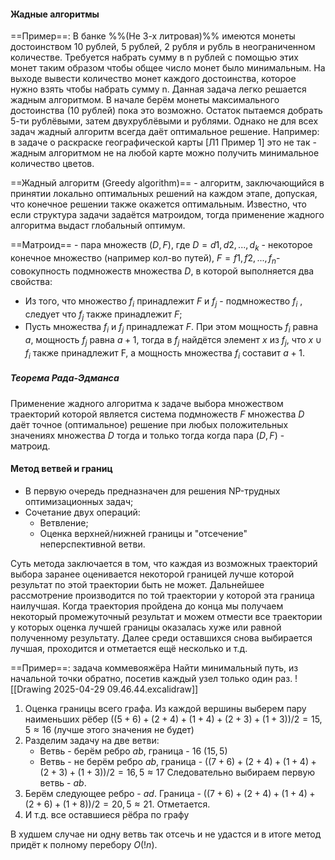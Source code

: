 #### Жадные алгоритмы

==Пример==: В банке %%(Не 3-х литровая)%% имеются монеты достоинством 10 рублей, 5 рублей, 2 рубля и рубль в неограниченном количестве. Требуется набрать сумму в n рублей с помощью этих монет таким образом чтобы общее число монет было минимальным. На выходе вывести количество монет каждого достоинства, которое нужно взять чтобы набрать сумму n.
Данная задача легко решается жадным алгоритмом. В начале берём монеты максимального достоинства (10 рублей) пока это возможно. Остаток пытаемся добрать 5-ти рублёвыми, затем двухрублёвыми и рублями. Однако не для всех задач жадный алгоритм всегда даёт оптимальное решение. Например: в задаче о раскраске географической карты [Л1 Пример 1] это не так - жадным алгоритмом не на любой карте можно получить минимальное количество цветов. 

==Жадный алгоритм (Greedy algorithm)== - алгоритм, заключающийся в принятии локально оптимальных решений на каждом этапе, допуская, что конечное решении также окажется оптимальным. Известно, что если структура задачи задаётся матроидом, тогда применение жадного алгоритма выдаст глобальный оптимум.

==Матроид== - пара множеств $(D, F)$, где $D = {d1, d2, ..., d_{k}}$ - некоторое конечное множество (например кол-во путей), $F = {f1, f2, ..., f_{n}}$- совокупность подмножеств множества $D$, в которой выполняется два свойства:
- Из того, что множество $f_{i}$ принадлежит $F$ и $f_{j}$ - подмножество $f_{i}$ , следует что $f_{j}$ также принадлежит $F$;
- Пусть множества $f_{i}$ и $f_{j}$ принадлежат $F$. При этом мощность $f_{i}$ равна $a$, мощность $f_{j}$ равна $a+1$, тогда в $f_{j}$ найдётся элемент $x$ из $f_{j}$, что $x ∪ f_{i}$ также принадлежит F, а мощность множества $f_{i}$ составит $a+1$.
##### Теорема Рада-Эдманса
Применение жадного алгоритма к задаче выбора множеством траекторий которой является система подмножеств $F$ множества $D$ даёт точное (оптимальное) решение при любых положительных значениях множества $D$ тогда и только тогда когда пара $(D, F)$ - матроид.

#### Метод ветвей и границ

- В первую очередь предназначен для решения NP-трудных оптимизационных задач;
- Сочетание двух операций:
	- Ветвление;
	- Оценка верхней/нижней границы и "отсечение" неперспективной ветви.

Суть метода заключается в том, что каждая из возможных траекторий выбора заранее оценивается некоторой границей лучше которой результат по этой траектории быть не может. Дальнейшее рассмотрение производится по той траектории у которой эта граница наилучшая. Когда траектория пройдена до конца мы получаем некоторый промежуточный результат и можем отмести все траектории у которых оценка лучшей границы оказалась хуже или равной полученному результату. Далее среди оставшихся снова выбирается лучшая, проходится и отметается ещё несколько и т.д. 


==Пример==: задача коммевояжёра
Найти минимальный путь, из начальной точки обратно, посетив каждый узел только один раз.
![[Drawing 2025-04-29 09.46.44.excalidraw]]

1. Оценка границы всего графа.
   Из каждой вершины выберем пару наименьших рёбер $((5+6)+(2+4)+(1+4)+(2+3)+(1+3))/2=15,5 ≈ 16$ (лучше этого значения не будет)
2. Разделим задачу на две ветви:
	- Ветвь - берём ребро $ab$, граница - $16$ ($15,5$)
	- Ветвь - не берём ребро $ab$, граница - $((7+6)+(2+4)+(1+4)+(2+3)+(1+3))/2=16,5 ≈ 17$ 
	Следовательно выбираем первую ветвь - $ab$.
3. Берём следующее ребро - $ad$. Граница - $((7+6)+(2+4)+(1+4)+(2+6)+(1+8))/2=20,5 ≈ 21$. Отметается.
4. И т.д. все оставшиеся рёбра по графу

В худшем случае ни одну ветвь так отсечь и не удастся и в итоге метод придёт к полному перебору $O(!n)$.